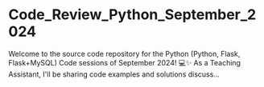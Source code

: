 # Code_Review_Python_September_2024
Welcome to the source code repository for the Python (Python, Flask, Flask+MySQL) Code sessions of September 2024! 💻✨ As a Teaching Assistant, I'll be sharing code examples and solutions discuss…
